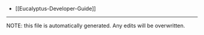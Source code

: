 * [[Eucalyptus-Developer-Guide]]

*****
NOTE: this file is automatically generated. Any edits will be overwritten.

